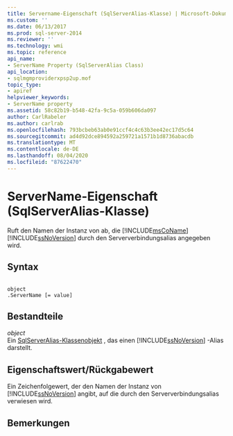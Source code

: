 ```yaml
---
title: Servername-Eigenschaft (SqlServerAlias-Klasse) | Microsoft-Dokumentation
ms.custom: ''
ms.date: 06/13/2017
ms.prod: sql-server-2014
ms.reviewer: ''
ms.technology: wmi
ms.topic: reference
api_name:
- ServerName Property (SqlServerAlias Class)
api_location:
- sqlmgmproviderxpsp2up.mof
topic_type:
- apiref
helpviewer_keywords:
- ServerName property
ms.assetid: 58c82b19-b548-42fa-9c5a-059b606da097
author: CarlRabeler
ms.author: carlrab
ms.openlocfilehash: 793bcbeb63ab0e91ccf4c4c63b3ee42ec17d5c64
ms.sourcegitcommit: ad4d92dce894592a259721a1571b1d8736abacdb
ms.translationtype: MT
ms.contentlocale: de-DE
ms.lasthandoff: 08/04/2020
ms.locfileid: "87622470"
---
```

# <a name="servername-property-sqlserveralias-class"></a>ServerName-Eigenschaft (SqlServerAlias-Klasse)
  Ruft den Namen der Instanz von ab, die [!INCLUDE[msCoName](../../../includes/msconame-md.md)] [!INCLUDE[ssNoVersion](../../../includes/ssnoversion-md.md)] durch den Serververbindungsalias angegeben wird.  
  
## <a name="syntax"></a>Syntax  
  
```  
  
object  
.ServerName [= value]  
```  
  
## <a name="parts"></a>Bestandteile  
 *object*  
 Ein [SqlServerAlias-Klassenobjekt](sqlserveralias-class.md) , das einen [!INCLUDE[ssNoVersion](../../../includes/ssnoversion-md.md)] -Alias darstellt.  
  
## <a name="property-valuereturn-value"></a>Eigenschaftswert/Rückgabewert  
 Ein Zeichenfolgewert, der den Namen der Instanz von [!INCLUDE[ssNoVersion](../../../includes/ssnoversion-md.md)] angibt, auf die durch den Serververbindungsalias verwiesen wird.  
  
## <a name="remarks"></a>Bemerkungen  
  
